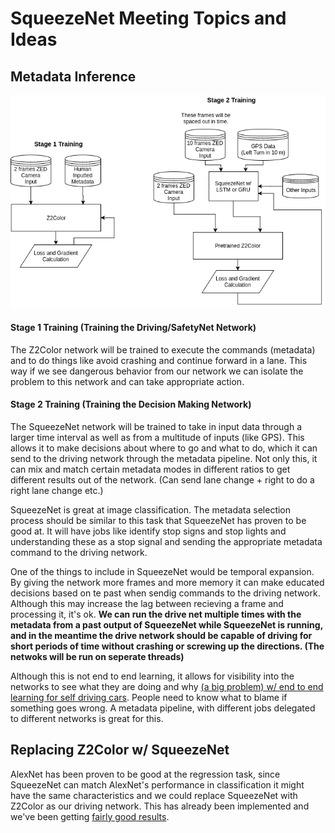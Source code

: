 # SqueezeNet Meeting Topics and Ideas

## Metadata Inference

![metadata inference training pipeline](Metadata_Inference.png)

#### Stage 1 Training (Training the Driving/SafetyNet Network)

The Z2Color network will be trained to execute the commands (metadata) and to do things like avoid crashing and continue forward in a lane. This way if we see dangerous behavior from our network we can isolate the problem to this network and can take appropriate action.

#### Stage 2 Training (Training the Decision Making Network)

The SqueezeNet network will be trained to take in input data through a larger time interval as well as from a multitude of inputs (like GPS). This allows it to make decisions about where to go and what to do, which it can send to the driving network through the metadata pipeline. Not only this, it can mix and match certain metadata modes in different ratios to get different results out of the network. (Can send lane change + right to do a right lane change etc.)

SqueezeNet is great at image classification. The metadata selection process should be similar to this task that SqueezeNet has proven to be good at. It will have jobs like identify stop signs and stop lights and understanding these as a stop signal and sending the appropriate metadata command to the driving network.

One of the things to include in SqueezeNet would be temporal expansion. By giving the network more frames and more memory it can make educated decisions based on te past when sendig commands to the driving network.  Although this may increase the lag between recieving a frame and processing it, it's ok. **We can run the drive net multiple times with the metadata from a past output of SqueezeNet while SqueezeNet is running, and in the meantime the drive network should be capable of driving for short periods of time without crashing or screwing up the directions. (The netwoks will be run on seperate threads)**

Although this is not end to end learning, it allows for visibility into the networks to see what they are doing and why [(a big problem) w/ end to end learning for self driving cars](https://www.technologyreview.com/s/604087/the-dark-secret-at-the-heart-of-ai/?set=604130). People need to know what to blame if something goes wrong. A metadata pipeline, with different jobs delegated to different networks is great for this.

## Replacing Z2Color w/ SqueezeNet

AlexNet has been proven to be good at the regression task, since SqueezeNet can match AlexNet's performance in classification it might have the same characteristics and we could replace SqueezeNet with Z2Color as our driving network. This has already been implemented and we've been getting [fairly good results](https://github.com/sauhaardac/Notes/blob/master/daily-logs/5-14-17.md#replacing-z2color-with-squeezenet-as-the-drive-network).
